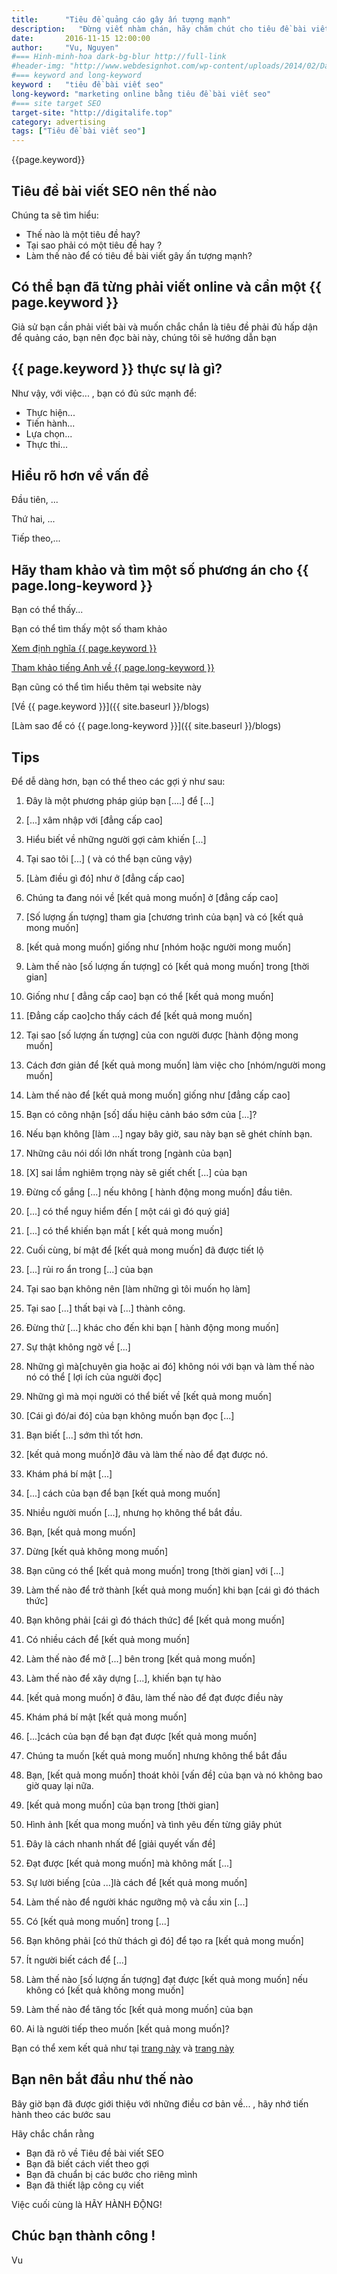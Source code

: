 ```yaml
---
title:      "Tiêu đề quảng cáo gây ấn tượng mạnh"
description:   "Đừng viết nhàm chán, hãy chăm chút cho tiêu đề bài viết của mình"
date:       2016-11-15 12:00:00
author:     "Vu, Nguyen"
#=== Hinh-minh-hoa dark-bg-blur http://full-link
#header-img: "http://www.webdesignhot.com/wp-content/uploads/2014/02/Dark-Blue-Waves-Abstract-Background-Vector-Illustration.jpg"    
#=== keyword and long-keyword
keyword :   "tiêu đề bài viết seo"                 
long-keyword: "marketing online bằng tiêu đề bài viết seo"        
#=== site target SEO
target-site: "http://digitalife.top"    
category: advertising
tags: ["Tiêu đề bài viết seo"]
---
```


<!-- ======================================
        GHI NHỚ: YÊU CẦU CHUNG 
>> Nên có hình ảnh và ALT hình phải có keyword của trang này 
>> Heading ## phải có keyword của trang này 
>> Phải có link đến web uy tín (external link)
>> Phải có link nội bộ  (internal link)
>> Phải LINK về TARGET-SEO-SITE 
=========================================== -->

<!-- ======   TEXT EFFECT - DONT EDIT ====== -->

<p class="textillate" data-in-effect="bounceIn" data-out-effect="wobble">{{page.keyword}}
</p>

<!-- =================== Đầu bài ====================== -->

## Tiêu đề bài viết SEO nên thế nào 

Chúng ta sẽ tìm hiểu:
  
  - Thế nào là một tiêu đề hay?
  - Tại sao phải có một tiêu đề hay ?
  - Làm thế nào để có tiêu đề bài viết gây ấn tượng mạnh?

<!-- =================== Ngữ cảnh ====================== -->

## Có thể bạn đã từng phải viết online và cần một {{ page.keyword }}

Giả sử bạn cần phải viết bài và muốn chắc chắn là tiêu đề phải đủ hấp dận để quảng cáo, bạn nên đọc bài này, chúng tôi sẽ hướng dẫn bạn 

<!-- =================== Dẫn nhập ====================== -->

## {{ page.keyword }} thực sự là gì?   

Như vậy, với việc... , bạn có đủ sức mạnh để:

  - Thực hiện...
  - Tiến hành... 
  - Lựa chọn...
  - Thực thi...

<!--- Phân tích  -->

## Hiểu rõ hơn về vấn đề 

Đầu tiên, ...

Thứ hai, ...

Tiếp theo,... 

<!-- =================== Dẫn chứng và backlink ====================== -->

## Hãy tham khảo và tìm một số phương án cho {{ page.long-keyword }}

Bạn có thể thấy... 

Bạn có thể tìm thấy một số tham khảo

<!-- ===== External links ========= -->

[Xem định nghĩa {{ page.keyword }}](http://wikipedia.org/seo)

[Tham khảo tiếng Anh về {{ page.long-keyword }}](https://www.entrepreneur.com)

<!-- ===== Internal links ========= -->

Bạn cũng có thể tìm hiểu thêm tại website này 

[Về {{ page.keyword }}]({{ site.baseurl }}/blogs)

[Làm sao để có {{ page.long-keyword }}]({{ site.baseurl }}/blogs)

<!-- =================== Mẹo nhỏ ====================== -->

## Tips

Để dễ dàng hơn, bạn có thể theo các gợi ý như sau: 

1. Đây là một phương pháp giúp bạn [....] để [...]

2. [...] xâm nhập với [đẳng cấp cao]

3. Hiểu biết về những người gợi cảm khiến [...]

4. Tại sao tôi [...] ( và có thể bạn cũng vậy)

5. [Làm điều gì đó] như ở [đẳng cấp cao]

6. Chúng ta đang nói về [kết quả mong muốn] ở [đẳng cấp cao]

7. [Số lượng ấn tượng] tham gia [chương trình của bạn] và có [kết quả mong muốn]

8. [kết quả mong muốn] giống như [nhóm hoặc người mong muốn]

9. Làm thế nào [số lượng ấn tượng] có [kết quả mong muốn] trong [thời gian]

10. Giống như [ đẳng cấp cao] bạn có thể [kết quả mong muốn]

11. [Đẳng cấp cao]cho thấy cách để [kết quả mong muốn]

12. Tại sao [số lượng ấn tượng] của con người được [hành động mong muốn]

13. Cách đơn giản để [kết quả mong muốn] làm việc cho [nhóm/người mong muốn]

14. Làm thế nào để [kết quả mong muốn] giống như [đẳng cấp cao]

15. Bạn có công nhận [số] dấu hiệu cảnh báo sớm của [...]?

16. Nếu bạn không [làm ...] ngay bây giờ, sau này bạn sẽ ghét chính bạn.

17. Những câu nói dối lớn nhất trong [ngành của bạn]

18. [X] sai lầm nghiêm trọng này sẽ giết chết [...] của bạn

19. Đừng cố gắng [...] nếu không [ hành động mong muốn] đầu tiên.

20. [...] có thể nguy hiểm đến [ một cái gì đó quý giá]

21. [...] có thể khiến bạn mất [ kết quả mong muốn]

22. Cuối cùng, bí mật để [kết quả mong muốn] đã được tiết lộ

23. [...] rủi ro ẩn trong [...] của bạn

24. Tại sao bạn không nên [làm những gì tôi muốn họ làm]

25. Tại sao [...] thất bại và [...] thành công.

26. Đừng thử [...] khác cho đến khi bạn [ hành động mong muốn]

27. Sự thật không ngờ về [...]

28. Những gì mà[chuyên gia hoặc ai đó] không nói với bạn và làm thế nào nó có thể [ lợi ích của người đọc]

29. Những gì mà mọi người có thể biết về [kết quả mong muốn]

30. [Cái gì đó/ai đó] của bạn không muốn bạn đọc [...]

31. Bạn biết [...] sớm thì tốt hơn.

32. [kết quả mong muốn]ở đâu và làm thế nào để đạt được nó.

33. Khám phá bí mật [...]

34. [...] cách của bạn để bạn [kết quả mong muốn]

35. Nhiều người muốn [...], nhưng họ không thể bắt đầu.

36. Bạn, [kết quả mong muốn]

37. Dừng [kết quả không mong muốn]

38. Bạn cũng có thể [kết quả mong muốn] trong [thời gian] với [...]

39. Làm thế nào để trở thành [kết quả mong muốn] khi bạn [cái gì đó thách thức]

40. Bạn không phải [cái gì đó thách thức] để [kết quả mong muốn]

41. Có nhiều cách để [kết quả mong muốn]

42. Làm thế nào để mở [...] bên trong [kết quả mong muốn]

43. Làm thế nào để xây dựng [...], khiến bạn tự hào

44. [kết quả mong muốn] ở đâu, làm thế nào để đạt được điều này

45. Khám phá bí mật [kết quả mong muốn]

46. [...]cách của bạn để bạn đạt được [kết quả mong muốn]

47. Chúng ta muốn [kết quả mong muốn] nhưng không thể bắt đầu

48. Bạn, [kết quả mong muốn] thoát khỏi [vấn đề] của bạn và nó không bao giờ quay lại nữa.

49. [kết quả mong muốn] của bạn trong [thời gian]

50. Hình ảnh [kết qua mong muốn] và tình yêu đến từng giây phút

51. Đây là cách nhanh nhất để [giải quyết vấn đề]

52. Đạt được [kết quả mong muốn] mà không mất [...]

53. Sự lười biếng [của ...]là cách để [kết quả mong muốn]

54. Làm thế nào để người khác ngưỡng mộ và cầu xin [...]

55. Có [kết quả mong muốn] trong [...]

56. Bạn không phải [có thử thách gì đó] để tạo ra [kết quả mong muốn]

57. Ít người biết cách để [...]

58. Làm thế nào [số lượng ấn tượng] đạt được [kết quả mong muốn] nếu không có [kết quả không mong muốn]

59. Làm thế nào để tăng tốc [kết quả mong muốn] của bạn

60. Ai là người tiếp theo muốn [kết quả mong muốn]?

<!-- ================ TARGET-SEO-LINK-BACK!!! ===================-->

Bạn có thể xem kết quả như tại [trang này]({{page.target-site}}) 
và [trang này]({{page.target-site}}/blogs) 

<!-- =================== STEP BY STEP GUIDE ====================== -->

## Bạn nên bắt đầu như thế nào 

Bây giờ bạn đã được giới thiệu với những điều cơ bản về... , hãy nhớ tiến hành theo các bước sau 

Hãy chắc chắn rằng 

  - Bạn đã rõ về Tiêu đề bài viết SEO
  - Bạn đã biết cách viết theo gợi 
  - Bạn đã chuẩn bị các bước cho riêng mình
  - Bạn đã thiết lập công cụ viết 

Việc cuối cùng là HÃY HÀNH ĐỘNG! 


## Chúc bạn thành công !

Vu


